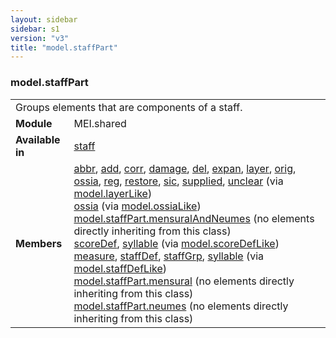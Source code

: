 ```yaml
---
layout: sidebar
sidebar: s1
version: "v3"
title: "model.staffPart"
---
```

<div class="classSpec model">
   <h3 id="model.staffPart">model.staffPart</h3>
   <table class="wovenodd">
      <tr>
         <td colspan="2" class="wovenodd-col2">Groups elements that are components of a staff.</td>
      </tr>
      <tr>
         <td class="wovenodd-col1"><strong>Module</strong></td>
         <td class="wovenodd-col2">MEI.shared</td>
      </tr>
      <tr>
         <td class="wovenodd-col1"><strong>Available in</strong></td>
         <td class="wovenodd-col2">
            <div class="parent">
               <div><a class="link_odd_elementSpec" href="{{ site.baseurl }}/{{ page.version }}/elements/staff.html">staff</a></div>
            </div>
         </td>
      </tr>
      <tr>
         <td class="wovenodd-col1"><strong>Members</strong></td>
         <td class="wovenodd-col2">
            <div class="parent">
               <div><a class="link_odd_elementSpec" href="{{ site.baseurl }}/{{ page.version }}/model-classes/abbr.html">abbr</a>, <a class="link_odd_elementSpec" href="{{ site.baseurl }}/{{ page.version }}/model-classes/add.html">add</a>, <a class="link_odd_elementSpec" href="{{ site.baseurl }}/{{ page.version }}/model-classes/corr.html">corr</a>, <a class="link_odd_elementSpec" href="{{ site.baseurl }}/{{ page.version }}/model-classes/damage.html">damage</a>, <a class="link_odd_elementSpec" href="{{ site.baseurl }}/{{ page.version }}/model-classes/del.html">del</a>, <a class="link_odd_elementSpec" href="{{ site.baseurl }}/{{ page.version }}/model-classes/expan.html">expan</a>, <a class="link_odd_elementSpec" href="{{ site.baseurl }}/{{ page.version }}/model-classes/layer.html">layer</a>, <a class="link_odd_elementSpec" href="{{ site.baseurl }}/{{ page.version }}/model-classes/orig.html">orig</a>, <a class="link_odd_elementSpec" href="{{ site.baseurl }}/{{ page.version }}/model-classes/ossia.html">ossia</a>, <a class="link_odd_elementSpec" href="{{ site.baseurl }}/{{ page.version }}/model-classes/reg.html">reg</a>, <a class="link_odd_elementSpec" href="{{ site.baseurl }}/{{ page.version }}/model-classes/restore.html">restore</a>, <a class="link_odd_elementSpec" href="{{ site.baseurl }}/{{ page.version }}/model-classes/sic.html">sic</a>, <a class="link_odd_elementSpec" href="{{ site.baseurl }}/{{ page.version }}/model-classes/supplied.html">supplied</a>, <a class="link_odd_elementSpec" href="{{ site.baseurl }}/{{ page.version }}/model-classes/unclear.html">unclear</a><span> (via <a class="link_odd_classSpec" href="{{ site.baseurl }}/{{ page.version }}/model-classes/model.layerlike.html">model.layerLike</a>)</span></div>
               <div><a class="link_odd_elementSpec" href="{{ site.baseurl }}/{{ page.version }}/model-classes/ossia.html">ossia</a><span> (via <a class="link_odd_classSpec" href="{{ site.baseurl }}/{{ page.version }}/model-classes/model.ossialike.html">model.ossiaLike</a>)</span></div>
               <div><span><a class="link_odd_classSpec" href="{{ site.baseurl }}/{{ page.version }}/model-classes/model.staffpart.mensuralandneumes.html">model.staffPart.mensuralAndNeumes</a> (no elements directly inheriting from this class)</span></div>
               <div><a class="link_odd_elementSpec" href="{{ site.baseurl }}/{{ page.version }}/model-classes/scoredef.html">scoreDef</a>, <a class="link_odd_elementSpec" href="{{ site.baseurl }}/{{ page.version }}/model-classes/syllable.html">syllable</a><span> (via <a class="link_odd_classSpec" href="{{ site.baseurl }}/{{ page.version }}/model-classes/model.scoredeflike.html">model.scoreDefLike</a>)</span></div>
               <div><a class="link_odd_elementSpec" href="{{ site.baseurl }}/{{ page.version }}/model-classes/measure.html">measure</a>, <a class="link_odd_elementSpec" href="{{ site.baseurl }}/{{ page.version }}/model-classes/staffdef.html">staffDef</a>, <a class="link_odd_elementSpec" href="{{ site.baseurl }}/{{ page.version }}/model-classes/staffgrp.html">staffGrp</a>, <a class="link_odd_elementSpec" href="{{ site.baseurl }}/{{ page.version }}/model-classes/syllable.html">syllable</a><span> (via <a class="link_odd_classSpec" href="{{ site.baseurl }}/{{ page.version }}/model-classes/model.staffdeflike.html">model.staffDefLike</a>)</span></div>
               <div><span><a class="link_odd_classSpec" href="{{ site.baseurl }}/{{ page.version }}/model-classes/model.staffpart.mensural.html">model.staffPart.mensural</a> (no elements directly inheriting from this class)</span></div>
               <div><span><a class="link_odd_classSpec" href="{{ site.baseurl }}/{{ page.version }}/model-classes/model.staffpart.neumes.html">model.staffPart.neumes</a> (no elements directly inheriting from this class)</span></div>
            </div>
         </td>
      </tr>
   </table>
</div>